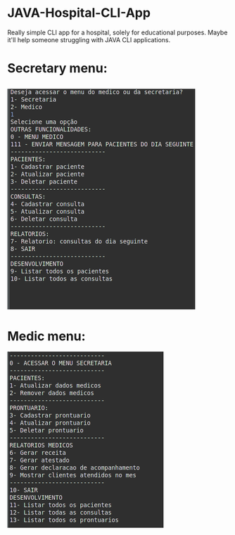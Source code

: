 # JAVA-Hospital-CLI-App
Really simple CLI app for a hospital, solely for educational purposes. Maybe it'll help someone struggling with JAVA CLI applications.

<h1> Secretary menu: </h1>

![alt text](https://github.com/GroovyWizard/JAVA-Hospital-CLI-App/blob/main/preview/SECRETARIA.png?raw=true)
<br>
-------------------------------------------------------------
<h1> Medic menu: </h1>

![alt text](https://github.com/GroovyWizard/JAVA-Hospital-CLI-App/blob/main/preview/MEDICO.png?raw=true)
